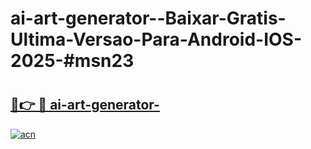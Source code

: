 # ai-art-generator--Baixar-Gratis-Ultima-Versao-Para-Android-IOS-2025-#msn23

# <h2><a href="https://ainizakaria.my?title=ai-art-generator-&ref=22M">🔗👉 🔴 ai-art-generator-</a></h2>

[![acn](https://github.com/user-attachments/assets/0f9c940e-d8b0-45ae-aac7-cd30a18b3e1c)](https://ainizakaria.my?title=ai-art-generator-&ref=22M)

